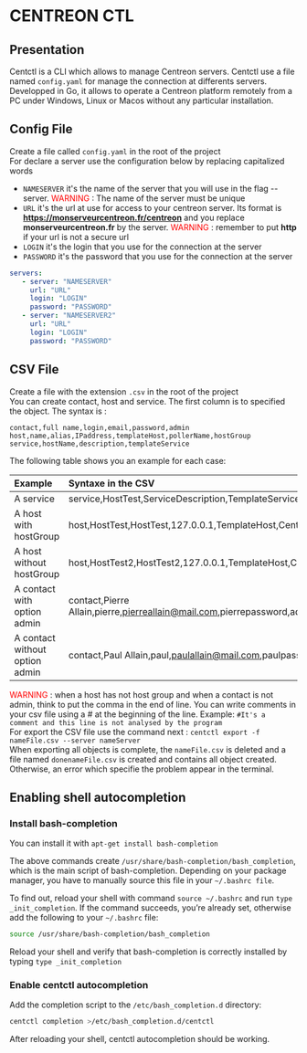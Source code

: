 # CENTREON CTL

## Presentation
Centctl is a CLI which allows to manage Centreon servers. Centctl use a file named `config.yaml` for manage the connection at differents servers. </br>
Developped in Go, it allows to operate a Centreon platform remotely from a PC under Windows, Linux or Macos without any particular installation.

## Config File
Create a file called `config.yaml` in the root of the project 
<br/>For declare a server use the configuration below by replacing capitalized words

* `NAMESERVER` it's the name of the server that you will use in the flag --server. <span style="color: #FF0000"> WARNING </span> : The name of the server must be unique
* `URL` it's the url at use for access to your centreon server. Its format is **https://monserveurcentreon.fr/centreon** and you replace **monserveurcentreon.fr** by the server. <span style="color: #FF0000"> WARNING </span> : remember to put **http** if your url is not a secure url
* `LOGIN` it's the login that you use for the connection at the server
* `PASSWORD` it's the password that you use for the connection at the server

```yaml
servers:
   - server: "NAMESERVER"
     url: "URL" 
     login: "LOGIN"
     password: "PASSWORD"
   - server: "NAMESERVER2"
     url: "URL" 
     login: "LOGIN"
     password: "PASSWORD"
```

## CSV File
Create a file with the extension `.csv` in the root of the project
<br/>You can create contact, host and service. The first column is to specified the object. The syntax is :

```csv
contact,full name,login,email,password,admin
host,name,alias,IPaddress,templateHost,pollerName,hostGroup
service,hostName,description,templateService
```

The following table shows you an example for each case:

|            Example             |                         Syntaxe in the CSV                              |
| :----------------------------- | :---------------------------------------------------------------------  |
| A service                      | service,HostTest,ServiceDescription,TemplateService                     |
| A host with hostGroup          | host,HostTest,HostTest,127.0.0.1,TemplateHost,Central,group_test        |
| A host without hostGroup       | host,HostTest2,HostTest2,127.0.0.1,TemplateHost,Central,                |
| A contact with option admin    | contact,Pierre Allain,pierre,pierreallain@mail.com,pierrepassword,admin |
| A contact without option admin | contact,Paul Allain,paul,paulallain@mail.com,paulpassword,              |

<span style="color: #FF0000"> WARNING </span>: when a host has not host group and when a contact is not admin, think to put the comma in the end of line. 
You can write comments in your csv file using a # at the beginning of the line. Example: `#It's a comment and this line is not analysed by the program`<br/>
For export the CSV file use the command next : `centctl export -f nameFile.csv --server nameServer` 
<br/>When exporting all objects is complete, the `nameFile.csv` is deleted and a file named `donenameFile.csv` is created and contains all object created. Otherwise, an error which specifie the problem appear in the terminal.

## Enabling shell autocompletion
### Install bash-completion
You can install it with `apt-get install bash-completion`

The above commands create `/usr/share/bash-completion/bash_completion`, which is the main script of bash-completion. Depending on your package manager, you have to manually source this file in your `~/.bashrc file`.

To find out, reload your shell with command `source ~/.bashrc` and run `type _init_completion`. If the command succeeds, you’re already set, otherwise add the following to your `~/.bashrc` file:

```sh
source /usr/share/bash-completion/bash_completion
```

Reload your shell and verify that bash-completion is correctly installed by typing `type _init_completion`

### Enable centctl autocompletion
Add the completion script to the `/etc/bash_completion.d` directory:

```sh
centctl completion >/etc/bash_completion.d/centctl
``` 

After reloading your shell, centctl autocompletion should be working.
